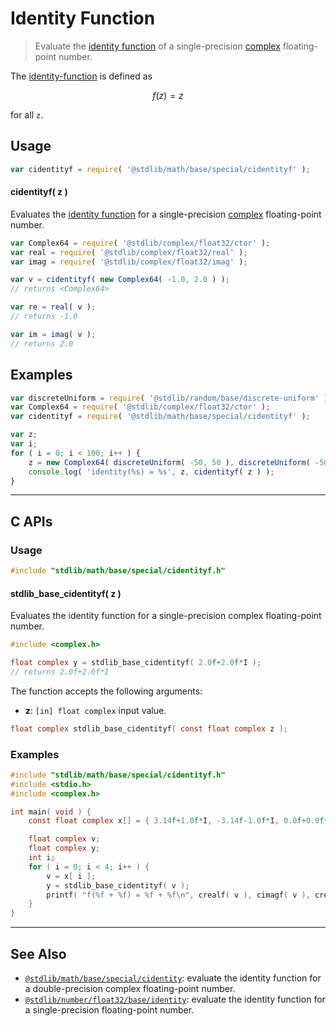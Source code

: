 <!--

@license Apache-2.0

Copyright (c) 2021 The Stdlib Authors.

Licensed under the Apache License, Version 2.0 (the "License");
you may not use this file except in compliance with the License.
You may obtain a copy of the License at

   http://www.apache.org/licenses/LICENSE-2.0

Unless required by applicable law or agreed to in writing, software
distributed under the License is distributed on an "AS IS" BASIS,
WITHOUT WARRANTIES OR CONDITIONS OF ANY KIND, either express or implied.
See the License for the specific language governing permissions and
limitations under the License.

-->

# Identity Function

> Evaluate the [identity function][identity-function] of a single-precision [complex][@stdlib/complex/float32/ctor] floating-point number.

<section class="intro">

The [identity-function][identity-function] is defined as

<!-- <equation class="equation" label="eq:identity_function" align="center" raw="f(z) = z" alt="Identity function"> -->

```math
f(z) = z
```

<!-- <div class="equation" align="center" data-raw-text="f(z) = z" data-equation="eq:identity_function">
    <img src="https://cdn.jsdelivr.net/gh/stdlib-js/stdlib@79c18caa8e6697ecbe8bcf813a8d54a470168a75/lib/node_modules/@stdlib/math/base/special/cidentityf/docs/img/equation_identity_function.svg" alt="Identity function">
    <br>
</div> -->

<!-- </equation> -->

for all `z`.

</section>

<!-- /.intro -->

<section class="usage">

## Usage

```javascript
var cidentityf = require( '@stdlib/math/base/special/cidentityf' );
```

#### cidentityf( z )

Evaluates the [identity function][identity-function] for a single-precision [complex][@stdlib/complex/float32/ctor] floating-point number.

```javascript
var Complex64 = require( '@stdlib/complex/float32/ctor' );
var real = require( '@stdlib/complex/float32/real' );
var imag = require( '@stdlib/complex/float32/imag' );

var v = cidentityf( new Complex64( -1.0, 2.0 ) );
// returns <Complex64>

var re = real( v );
// returns -1.0

var im = imag( v );
// returns 2.0
```

</section>

<!-- /.usage -->

<section class="examples">

## Examples

<!-- eslint no-undef: "error" -->

```javascript
var discreteUniform = require( '@stdlib/random/base/discrete-uniform' );
var Complex64 = require( '@stdlib/complex/float32/ctor' );
var cidentityf = require( '@stdlib/math/base/special/cidentityf' );

var z;
var i;
for ( i = 0; i < 100; i++ ) {
    z = new Complex64( discreteUniform( -50, 50 ), discreteUniform( -50, 50 ) );
    console.log( 'identity(%s) = %s', z, cidentityf( z ) );
}
```

</section>

<!-- /.examples -->

<!-- C interface documentation. -->

* * *

<section class="c">

## C APIs

<!-- Section to include introductory text. Make sure to keep an empty line after the intro `section` element and another before the `/section` close. -->

<section class="intro">

</section>

<!-- /.intro -->

<!-- C usage documentation. -->

<section class="usage">

### Usage

```c
#include "stdlib/math/base/special/cidentityf.h"
```

#### stdlib_base_cidentityf( z )

Evaluates the identity function for a single-precision complex floating-point number.

```c
#include <complex.h>

float complex y = stdlib_base_cidentityf( 2.0f+2.0f*I );
// returns 2.0f+2.0f*I
```

The function accepts the following arguments:

-   **z**: `[in] float complex` input value.

```c
float complex stdlib_base_cidentityf( const float complex z );
```

</section>

<!-- /.usage -->

<!-- C API usage notes. Make sure to keep an empty line after the `section` element and another before the `/section` close. -->

<section class="notes">

</section>

<!-- /.notes -->

<!-- C API usage examples. -->

<section class="examples">

### Examples

```c
#include "stdlib/math/base/special/cidentityf.h"
#include <stdio.h>
#include <complex.h>

int main( void ) {
    const float complex x[] = { 3.14f+1.0f*I, -3.14f-1.0f*I, 0.0f+0.0f*I, 0.0f/0.0f+0.0f/0.0f*I };

    float complex v;
    float complex y;
    int i;
    for ( i = 0; i < 4; i++ ) {
        v = x[ i ];
        y = stdlib_base_cidentityf( v );
        printf( "f(%f + %f) = %f + %f\n", crealf( v ), cimagf( v ), crealf( y ), cimagf( y ) );
    }
}
```

</section>

<!-- /.examples -->

</section>

<!-- /.c -->

<!-- Section for related `stdlib` packages. Do not manually edit this section, as it is automatically populated. -->

<section class="related">

* * *

## See Also

-   <span class="package-name">[`@stdlib/math/base/special/cidentity`][@stdlib/math/base/special/cidentity]</span><span class="delimiter">: </span><span class="description">evaluate the identity function for a double-precision complex floating-point number.</span>
-   <span class="package-name">[`@stdlib/number/float32/base/identity`][@stdlib/number/float32/base/identity]</span><span class="delimiter">: </span><span class="description">evaluate the identity function for a single-precision floating-point number.</span>

</section>

<!-- /.related -->

<!-- Section for all links. Make sure to keep an empty line after the `section` element and another before the `/section` close. -->

<section class="links">

[identity-function]: https://en.wikipedia.org/wiki/Identity_function

[@stdlib/complex/float32/ctor]: https://github.com/stdlib-js/complex-float32-ctor

<!-- <related-links> -->

[@stdlib/math/base/special/cidentity]: https://github.com/stdlib-js/math/tree/main/base/special/cidentity

[@stdlib/number/float32/base/identity]: https://github.com/stdlib-js/number-float32-base-identity

<!-- </related-links> -->

</section>

<!-- /.links -->
